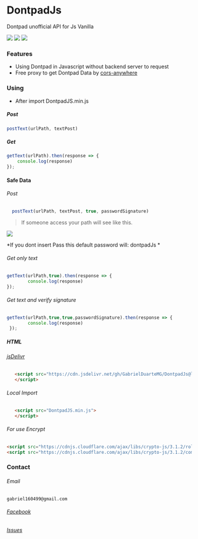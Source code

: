 # DontpadJs
Dontpad unofficial API for Js Vanilla

![](https://img.shields.io/github/stars/GabrielDuarteMG/DontpadJs.svg) ![](https://img.shields.io/github/forks/GabrielDuarteMG/DontpadJs.svg) ![](https://img.shields.io/github/issues/GabrielDuarteMG/DontpadJs.svg) 
### Features
- Using Dontpad in Javascript without backend server to request
- Free proxy to get Dontpad Data by [cors-anywhere]( https://cors-anywhere.herokuapp.com/)
### Using
- After import DontpadJS.min.js 

##### Post

```javascript
postText(urlPath, textPost)

```

##### Get

```javascript
getText(urlPath).then(response => {
    console.log(response)
});

```
#### Safe Data

###### Post
```javascript
  postText(urlPath, textPost, true, passwordSignature)

```
> If someone access your path will see like this.

![](https://i.snipboard.io/3OiMFH.jpg)

*If you dont insert Pass this default password will: dontpadJs *
###### Get only text
```javascript
getText(urlPath,true).then(response => {
        console.log(response)
});

```
###### Get  text and verify signature
```javascript
getText(urlPath,true,true,passwordSignature).then(response => {
        console.log(response)
 });

```
##### HTML
###### [jsDelivr](https://cdn.jsdelivr.net/gh/GabrielDuarteMG/DontpadJs/)   
```html
   <script src="https://cdn.jsdelivr.net/gh/GabrielDuarteMG/DontpadJs@latest/DontpadJS.min.js">
   </script>
```
###### Local Import
```html
   <script src="DontpadJS.min.js">
   </script>
```

###### For use Encrypt

```html
<script src="https://cdnjs.cloudflare.com/ajax/libs/crypto-js/3.1.2/rollups/hmac-sha256.js"></script>
<script src="https://cdnjs.cloudflare.com/ajax/libs/crypto-js/3.1.2/components/enc-base64-min.js"></script>
```
### Contact

###### Email
`gabriel160499@gmail.com`
###### [Facebook](https://www.facebook.com/Gabriields18) 
###### [Issues](https://github.com/GabrielDuarteMG/DontpadJs/issues) 

